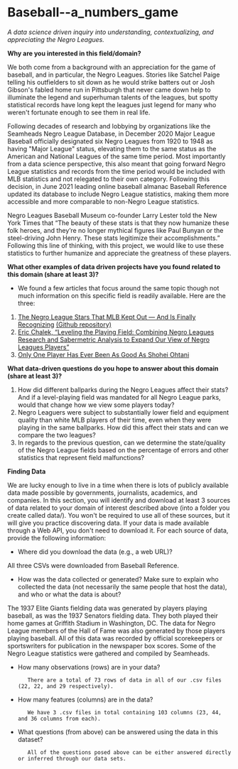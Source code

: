 # Baseball--a_numbers_game
*A data science driven inquiry into understanding, contextualizing, and appreciating the Negro Leagues.*

__Why are you interested in this field/domain?__

We both come from a background with an appreciation for the game of baseball, and in particular, the Negro Leagues. Stories like Satchel Paige telling his outfielders to sit down as he would strike batters out or Josh Gibson's fabled home run in Pittsburgh that never came down help to illuminate the legend and superhuman talents of the leagues, but spotty statistical records have long kept the leagues just legend for many who weren't fortunate enough to see them in real life.

Following decades of research and lobbying by organizations like the Seamheads Negro League Database, in December 2020 Major League Baseball officially designated six Negro Leagues from 1920 to 1948 as having "Major League" status, elevating them to the same status as the American and National Leagues of the same time period. Most importantly from a data science perspective, this also meant that going forward Negro League statistics and records from the time period would be included with MLB statistics and not relegated to their own category. Following this decision, in June 2021 leading online baseball almanac Baseball Reference updated its database to include Negro League statistics, making them more accessible and more comparable to non-Negro League statistics.

Negro Leagues Baseball Museum co-founder Larry Lester told the New York Times that “The beauty of these stats is that they now humanize these folk heroes, and they’re no longer mythical figures like Paul Bunyan or the steel-driving John Henry. These stats legitimize their accomplishments.” Following this line of thinking, with this project, we would like to use these statistics to further humanize and appreciate the greatness of these players.

__What other examples of data driven projects have you found related to this domain (share at least 3)?__
  - We found a few articles that focus around the same topic though not much information on this specific field is readily available. Here are the three:
  1. [The Negro League Stars That MLB Kept Out — And Is Finally Recognizing](https://projects.fivethirtyeight.com/negro-leagues-mlb/) [(Github repository)](https://github.com/fivethirtyeight/negro-leagues-player-ratings)
  2. [Eric Chalek, “Leveling the Playing Field: Combining Negro Leagues Research and Sabermetric Analysis to Expand Our View of Negro Leagues Players”](https://youtu.be/6zU_b610-iE?t=217)
  3. [Only One Player Has Ever Been As Good As Shohei Ohtani](https://fivethirtyeight.com/features/long-before-shohei-ohtani-there-was-bullet-rogan/)

__What data-driven questions do you hope to answer about this domain (share at least 3)?__
1. How did different ballparks during the Negro Leagues affect their stats? And if a level-playing field was mandated for all Negro League parks, would that change how we view some players today?
2. Negro Leaguers were subject to substantially lower field and equipment quality than white MLB players of their time, even when they were playing in the same ballparks. How did this affect their stats and can we compare the two leagues?
3. In regards to the previous question, can we determine the state/quality of the Negro League fields based on the percentage of errors and other statistics that represent field malfunctions?

__Finding Data__

We are lucky enough to live in a time when there is lots of publicly available data made possible by governments, journalists, academics, and companies. In this section, you will identify and download at least 3 sources of data related to your domain of interest described above (into a folder you create called data/). You won't be required to use all of these sources, but it will give you practice discovering data. If your data is made available through a Web API, you don't need to download it. For each source of data, provide the following information:

 - Where did you download the data (e.g., a web URL)?

All three CSVs were downloaded from Baseball Reference.

 - How was the data collected or generated? Make sure to explain who collected the data (not necessarily the same people that host the data), and who or what the data is about?

The 1937 Elite Giants fielding data was generated by players playing baseball, as was the 1937 Senators fielding data. They both played their home games at Griffith Stadium in Washington, DC. The data for Negro League members of the Hall of Fame was also generated by those players playing baseball. All of this data was recorded by official scorekeepers or sportswriters for publication in the newspaper box scores. Some of the Negro League statistics were gathered and compiled by Seamheads.

 - How many observations (rows) are in your data?

          There are a total of 73 rows of data in all of our .csv files (22, 22, and 29 respectively).

 - How many features (columns) are in the data?

          We have 3 .csv files in total containing 103 columns (23, 44, and 36 columns from each).

 - What questions (from above) can be answered using the data in this dataset?

          All of the questions posed above can be either answered directly or inferred through our data sets.
          
